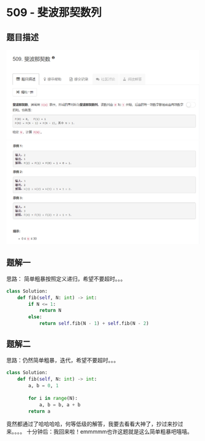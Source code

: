 # 509 - 斐波那契数列

## 题目描述
![problem](images/509.png)
![examples](images/509_examples.png)

## 题解一
思路：  简单粗暴按照定义递归，希望不要超时。。。

```python
class Solution:
    def fib(self, N: int) -> int:
    	if N <= 1:
    		return N
    	else:
    		return self.fib(N - 1) + self.fib(N - 2)

```

## 题解二
思路：仍然简单粗暴，迭代，希望不要超时。。。

```python
class Solution:
    def fib(self, N: int) -> int:
    	a, b = 0, 1

    	for i in range(N):
    		a, b = b, a + b
    	return a
```

竟然都通过了哈哈哈哈，何等低级的解答，我要去看看大神了，抄过来抄过来。。。。
十分钟后：我回来啦！emmmmm也许这题就是这么简单粗暴吧嘻嘻。